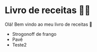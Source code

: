 # Livro de receitas :woman_cook:

Olá! Bem vindo ao meu livro de receitas :wave:

- Strogonoff de frango
- Pavê
- Teste2
